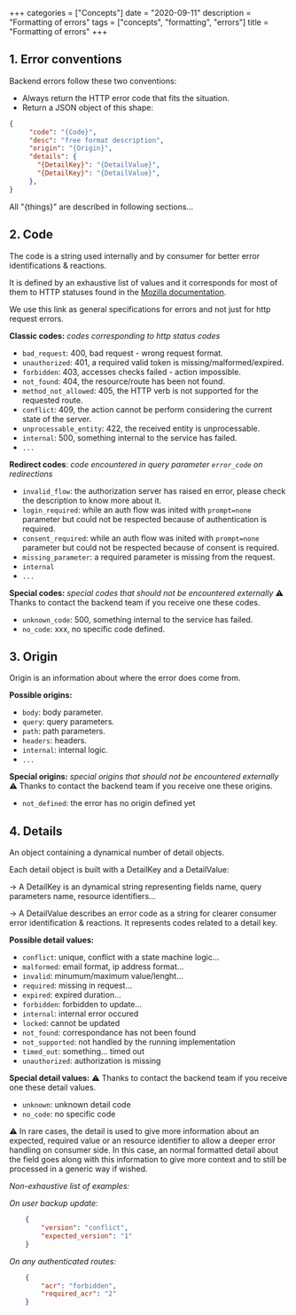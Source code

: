 +++
categories = ["Concepts"]
date = "2020-09-11"
description = "Formatting of errors"
tags = ["concepts", "formatting", "errors"]
title = "Formatting of errors"
+++

## 1. Error conventions

Backend errors follow these two conventions:
- Always return the HTTP error code that fits the situation.
- Return a JSON object of this shape:
```json
{
     "code": "{Code}",
     "desc": "free format description",
     "origin": "{Origin}",
     "details": {
       "{DetailKey}": "{DetailValue}",
       "{DetailKey}": "{DetailValue}",
     },
}
```

All "{things}" are described in following sections...

## 2. Code

The code is a string used internally and by consumer for better error identifications & reactions.

It is defined by an exhaustive list of values and it corresponds for most of them to HTTP statuses found in the [Mozilla documentation][].

We use this link as general specifications for errors and not just for http request errors.

**Classic codes:** _codes corresponding to http status codes_
* `bad_request`: 400, bad request - wrong request format.
* `unauthorized`: 401, a required valid token is missing/malformed/expired.
* `forbidden`: 403, accesses checks failed - action impossible.
* `not_found`: 404, the resource/route has been not found.
* `method_not_allowed`: 405, the HTTP verb is not supported for the requested route.
* `conflict`: 409, the action cannot be perform considering the current state of the server.
* `unprocessable_entity`: 422, the received entity is unprocessable.
* `internal`: 500, something internal to the service has failed.
* `...`

**Redirect codes**: _code encountered in query parameter `error_code` on redirections_
* `invalid_flow`: the authorization server has raised en error, please check the description to know more about it.
* `login_required`: while an auth flow was inited with `prompt=none` parameter but could not be respected because of authentication is required.
* `consent_required`: while an auth flow was inited with `prompt=none` parameter but could not be respected because of consent is required.
* `missing_parameter`: a required parameter is missing from the request.
* `internal`
* `...`

**Special codes:** _special codes that should not be encountered externally_
:warning: Thanks to contact the backend team if you receive one these codes.
* `unknown_code`: 500, something internal to the service has failed.
* `no_code`: xxx, no specific code defined.

## 3. Origin
Origin is an information about where the error does come from.

**Possible origins:**
* `body`: body parameter.
* `query`: query parameters.
* `path`: path parameters.
* `headers`: headers.
* `internal`: internal logic.
* `...`

**Special origins:** _special origins that should not be encountered externally_
:warning: Thanks to contact the backend team if you receive one these origins.
* `not_defined`: the error has no origin defined yet

## 4. Details

An object containing a dynamical number of detail objects.

Each detail object is built with a DetailKey and a DetailValue:

-> A DetailKey is an dynamical string representing fields name, query parameters name, resource identifiers...

-> A DetailValue describes an error code as a string for clearer consumer error identification & reactions. It represents codes related to a detail key.

**Possible detail values:**

* `conflict`: unique, conflict with a state machine logic...
* `malformed`: email format,  ip address format...
* `invalid`: minumum/maximum value/lenght...
* `required`: missing in request...
* `expired`: expired duration...
* `forbidden`: forbidden to update...
* `internal`: internal error occured
* `locked`: cannot be updated
* `not_found`: correspondance has not been found
* `not_supported`: not handled by the running implementation
* `timed_out`: something... timed out
* `unauthorized`: authorization is missing

**Special detail values:**
:warning: Thanks to contact the backend team if you receive one these detail values.
* `unknown`: unknown detail code
* `no_code`: no specific code

:warning: In rare cases, the detail is used to give more information about an expected, required value or an resource identifier to allow a deeper error handling on consumer side.
In this case, an normal formatted detail about the field goes along with this information to give more context and to still be processed in a generic way if wished.

_Non-exhaustive list of examples:_

_On user backup update:_
```json
    {
        "version": "conflict",
        "expected_version": "1"
    }
```

_On any authenticated routes:_
```json
    {
        "acr": "forbidden",
        "required_acr": "2"
    }
```

[Mozilla documentation]: https://developer.mozilla.org/fr/docs/Web/HTTP/Status
